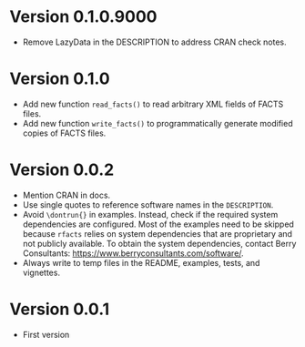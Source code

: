 # Version 0.1.0.9000

* Remove LazyData in the DESCRIPTION to address CRAN check notes.

# Version 0.1.0

* Add new function `read_facts()` to read arbitrary XML fields of FACTS files.
* Add new function `write_facts()` to programmatically generate modified copies of FACTS files.

# Version 0.0.2

* Mention CRAN in docs.
* Use single quotes to reference software names in the `DESCRIPTION`.
* Avoid `\dontrun{}` in examples. Instead, check if the required system dependencies are configured. Most of the examples need to be skipped because `rfacts` relies on system dependencies that are proprietary and not publicly available. To obtain the system dependencies, contact Berry Consultants: <https://www.berryconsultants.com/software/>.
* Always write to temp files in the README, examples, tests, and vignettes.

# Version 0.0.1

* First version
